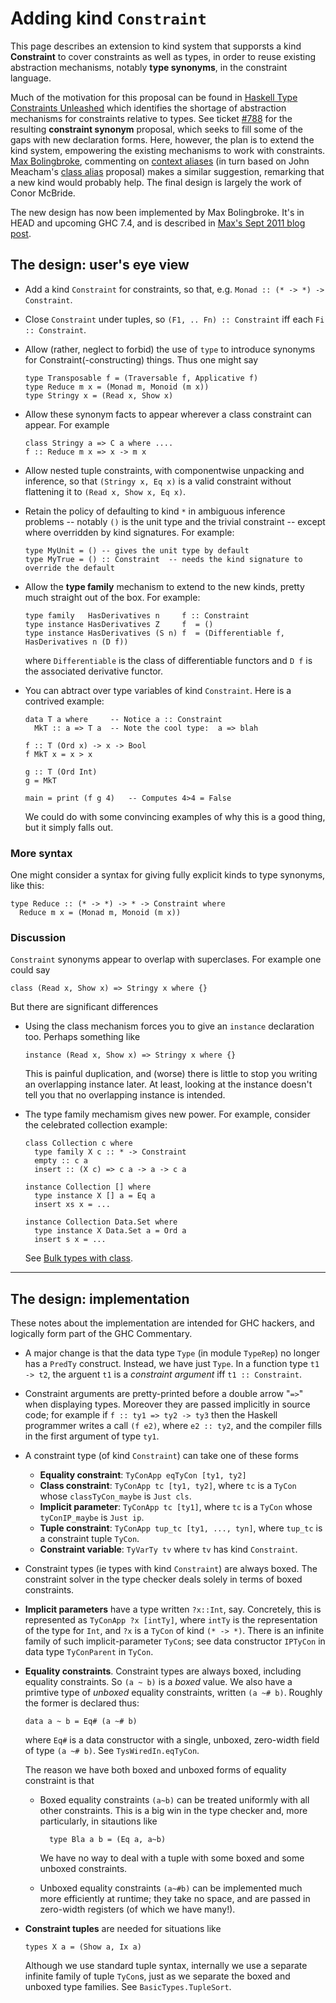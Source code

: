 # Adding kind `Constraint`


This page describes an extension to kind system that supporsts a
kind **Constraint** to cover constraints as well as types, in
order to reuse existing abstraction mechanisms, notably **type
synonyms**, in the constraint language.


Much of the motivation for this proposal can be found in [ Haskell Type Constraints Unleashed](http://www.cs.kuleuven.be/%7Etoms/Research/papers/constraint_families.pdf) which identifies the shortage of abstraction mechanisms for constraints relative to types. See ticket [\#788](https://gitlab.haskell.org//ghc/ghc/issues/788) for the resulting **constraint synonym** proposal, which seeks to fill some of the gaps with new declaration forms. Here, however, the plan is to extend the kind system, empowering the existing mechanisms to work with constraints. [ Max Bolingbroke](http://blog.omega-prime.co.uk/?p=61), commenting on [ context aliases](http://www.haskell.org/haskellwiki/Context_alias) (in turn based on John Meacham's [ class alias](http://repetae.net/recent/out/classalias.html) proposal) makes a similar suggestion, remarking that a new kind would probably help. The final design is largely the work of Conor McBride.


The new design has now been implemented by Max Bolingbroke.  It's in HEAD and upcoming GHC 7.4, and is described in [ Max's Sept 2011 blog post](http://blog.omega-prime.co.uk/?p=127).

## The design: user's eye view

- Add a kind `Constraint` for constraints, so that, e.g. `Monad :: (* -> *) -> Constraint`.

- Close `Constraint` under tuples, so `(F1, .. Fn) :: Constraint` iff each `Fi :: Constraint`.

- Allow (rather, neglect to forbid) the use of `type` to introduce synonyms for Constraint(-constructing) things.  Thus one might say

  ```wiki
  type Transposable f = (Traversable f, Applicative f)
  type Reduce m x = (Monad m, Monoid (m x))
  type Stringy x = (Read x, Show x)
  ```

- Allow these synonym facts to appear wherever a class constraint can appear.  For example

  ```wiki
  class Stringy a => C a where ....
  f :: Reduce m x => x -> m x
  ```

- Allow nested tuple constraints, with componentwise unpacking and inference, so that `(Stringy x, Eq x)` is a valid constraint without flattening it to `(Read x, Show x, Eq x)`.

- Retain the policy of defaulting to kind `*` in ambiguous inference problems -- notably `()` is the unit type and the trivial constraint -- except where overridden by kind signatures.  For example:

  ```wiki
  type MyUnit = () -- gives the unit type by default
  type MyTrue = () :: Constraint  -- needs the kind signature to override the default
  ```

- Allow the **type family** mechanism to extend to the new kinds, pretty much straight out of the box. For example:

  ```wiki
  type family   HasDerivatives n     f :: Constraint
  type instance HasDerivatives Z     f  = ()
  type instance HasDerivatives (S n) f  = (Differentiable f, HasDerivatives n (D f))
  ```

  where `Differentiable` is the class of differentiable functors and `D f` is the associated derivative functor.

- You can abtract over type variables of kind `Constraint`. Here is a contrived example:

  ```wiki
  data T a where     -- Notice a :: Constraint
    MkT :: a => T a  -- Note the cool type:  a => blah

  f :: T (Ord x) -> x -> Bool
  f MkT x = x > x

  g :: T (Ord Int)
  g = MkT

  main = print (f g 4)   -- Computes 4>4 = False
  ```

  We could do with some convincing examples of why this is a good thing, but it simply falls out.

### More syntax


One might consider a syntax for giving fully explicit kinds to type synonyms, like this:

```wiki
type Reduce :: (* -> *) -> * -> Constraint where
  Reduce m x = (Monad m, Monoid (m x))
```

### Discussion

`Constraint` synonyms appear to overlap with superclases.  For example one could say

```wiki
class (Read x, Show x) => Stringy x where {}
```


But there are significant differences

- Using the class mechanism forces you to give an `instance` declaration too.  Perhaps something like

  ```wiki
  instance (Read x, Show x) => Stringy x where {}
  ```

  This is painful duplication, and (worse) there is little to stop you writing an overlapping instance later.  At least, looking at the instance doesn't tell you that no overlapping instance is intended.

- The type family mechamism gives new power.  For example, consider the celebrated collection example:

  ```wiki
  class Collection c where
    type family X c :: * -> Constraint
    empty :: c a
    insert :: (X c) => c a -> a -> c a

  instance Collection [] where
    type instance X [] a = Eq a
    insert xs x = ...

  instance Collection Data.Set where
    type instance X Data.Set a = Ord a
    insert s x = ...
  ```

  See [ Bulk types with class](http://research.microsoft.com/en-us/um/people/simonpj/papers/collections.ps.gz).

---

## The design: implementation


These notes about the implementation are intended for GHC hackers, and logically form part of the GHC Commentary.

- A major change is that the data type `Type` (in module `TypeRep`) no longer has a `PredTy` construct.  Instead, we have just `Type`.  In a function type `t1 -> t2`, the arguent `t1` is a *constraint argument* iff `t1 :: Constraint`.

- Constraint arguments are pretty-printed before a double arrow "`=>`" when displaying types.  Moreover they are passed implicitly in source code; for example if `f :: ty1 => ty2 -> ty3` then the Haskell programmer writes a call `(f e2)`, where `e2 :: ty2`, and the compiler fills in the first argument of type `ty1`.

- A constraint type (of kind `Constraint`) can take one of these forms

  - **Equality constraint**: `TyConApp eqTyCon [ty1, ty2]`
  - **Class constraint**: `TyConApp tc [ty1, ty2]`, where `tc` is a `TyCon` whose `classTyCon_maybe` is `Just cls`.
  - **Implicit parameter**: `TyConApp tc [ty1]`, where `tc` is a `TyCon` whose `tyConIP_maybe` is `Just ip`.
  - **Tuple constraint**: `TyConApp tup_tc [ty1, ..., tyn]`, where `tup_tc` is a constraint tuple `TyCon`.  
  - **Constraint variable**: `TyVarTy tv` where `tv` has kind `Constraint`.

- Constraint types (ie types with kind `Constraint`) are always boxed. The constraint solver in the type checker deals solely in terms of boxed constraints.

- **Implicit parameters** have a type written `?x::Int`, say.  Concretely, this is represented as `TyConApp ?x [intTy]`, where `intTy` is the representation of the type for `Int`, and `?x` is a `TyCon` of kind `(* -> *)`.  There is an infinite family of such implicit-parameter `TyCon`s; see data constructor `IPTyCon` in data type `TyConParent` in `TyCon`.

- **Equality constraints**.  Constraint types are always boxed, including equality constraints.  So `(a ~ b)` is a *boxed* value.   We also have a primtive type of *unboxed* equality constraints, written `(a ~# b)`.  Roughly the former is declared thus:

  ```wiki
  data a ~ b = Eq# (a ~# b)
  ```

  where `Eq#` is a data constructor with a single, unboxed, zero-width field of type `(a ~# b)`.  See `TysWiredIn.eqTyCon`. 

  The reason we have both boxed and unboxed forms of equality constraint is that 

  - Boxed equality constraints `(a~b)` can be treated uniformly with all other constraints.  This is a big win in the type checker and, more particularly, in sitautions like

    ```wiki
      type Bla a b = (Eq a, a~b)
    ```

    We have no way to deal with a tuple with some boxed and some unboxed constraints.
  - Unboxed equality constraints `(a~#b)` can be implemented much more efficiently at runtime; they take no space, and are passed in zero-width registers (of which we have many!).

- **Constraint tuples** are needed for situations like

  ```wiki
  types X a = (Show a, Ix a)
  ```

  Although we use standard tuple syntax, internally we use a separate infinite family of tuple `TyCon`s, just as we separate the boxed and unboxed type families.  See `BasicTypes.TupleSort`.
